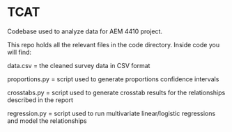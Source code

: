 # TCAT
Codebase used to analyze data for AEM 4410 project.


This repo holds all the relevant files in the code directory. Inside code you will find:

data.csv = the cleaned survey data in CSV format

proportions.py = script used to generate proportions confidence intervals

crosstabs.py = script used to generate crosstab results for the relationships described in the report

regression.py = script used to run multivariate linear/logistic regressions and model the relationships